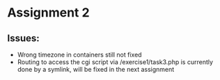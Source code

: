 # Assignment 2

## Issues:
- Wrong timezone in containers still not fixed
- Routing to access the cgi script via /exercise1/task3.php is currently done by a symlink, will be fixed in the next assignment